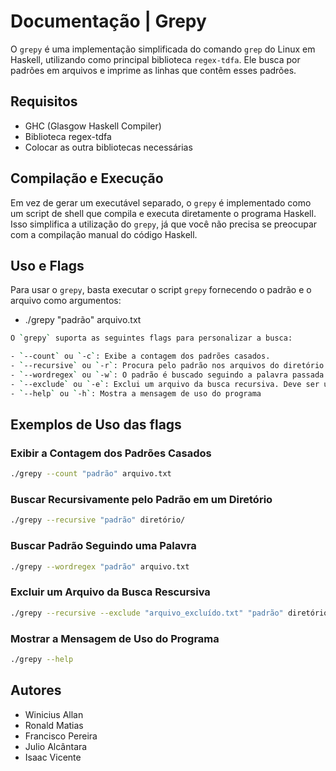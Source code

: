 # Documentação | Grepy
O `grepy` é uma implementação simplificada do comando `grep` do Linux em Haskell, utilizando como principal biblioteca `regex-tdfa`. Ele busca por padrões em arquivos e imprime as linhas que contêm esses padrões.

## Requisitos
  * GHC (Glasgow Haskell Compiler)
  * Biblioteca regex-tdfa
  * Colocar as outra bibliotecas necessárias

## Compilação e Execução
 Em vez de gerar um executável separado, o `grepy` é implementado como um script de shell que compila e executa diretamente o programa Haskell. Isso simplifica a utilização do `grepy`, já que você não precisa se preocupar com a compilação manual do código Haskell.

## Uso e Flags
Para usar o `grepy`, basta executar o script `grepy` fornecendo o padrão e o arquivo como argumentos:

* ./grepy "padrão" arquivo.txt

```bash
O `grepy` suporta as seguintes flags para personalizar a busca:

- `--count` ou `-c`: Exibe a contagem dos padrões casados.
- `--recursive` ou `-r`: Procura pelo padrão nos arquivos do diretório passado como parâmetro, recursivamente.
- `--wordregex` ou `-w`: O padrão é buscado seguindo a palavra passada como parâmetro.
- `--exclude` ou `-e`: Exclui um arquivo da busca recursiva. Deve ser usada em conjunto com `-r`.
- `--help` ou `-h`: Mostra a mensagem de uso do programa
```

## Exemplos de Uso das flags

###  Exibir a Contagem dos Padrões Casados
```bash
./grepy --count "padrão" arquivo.txt
``` 

### Buscar Recursivamente pelo Padrão em um Diretório
```bash
./grepy --recursive "padrão" diretório/
```

### Buscar Padrão Seguindo uma Palavra
```bash
./grepy --wordregex "padrão" arquivo.txt
``` 

### Excluir um Arquivo da Busca Rescursiva
```bash
./grepy --recursive --exclude "arquivo_excluído.txt" "padrão" diretório/
```

### Mostrar a Mensagem de Uso do Programa
```bash
./grepy --help 
```

## Autores

- Winicius Allan
- Ronald Matias
- Francisco Pereira
- Julio Alcântara
- Isaac Vicente

